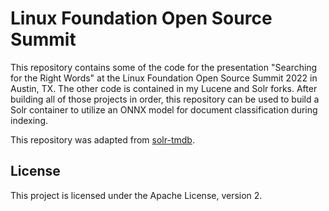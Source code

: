 # Linux Foundation Open Source Summit

This repository contains some of the code for the presentation "Searching for the Right Words" at the Linux Foundation Open Source Summit 2022 in Austin, TX. The other code is contained in my Lucene and Solr forks. After building all of those projects in order, this repository can be used to build a Solr container to utilize an ONNX model for document classification during indexing.

This repository was adapted from [solr-tmdb](https://github.com/o19s/solr-tmdb).

## License

This project is licensed under the Apache License, version 2.
